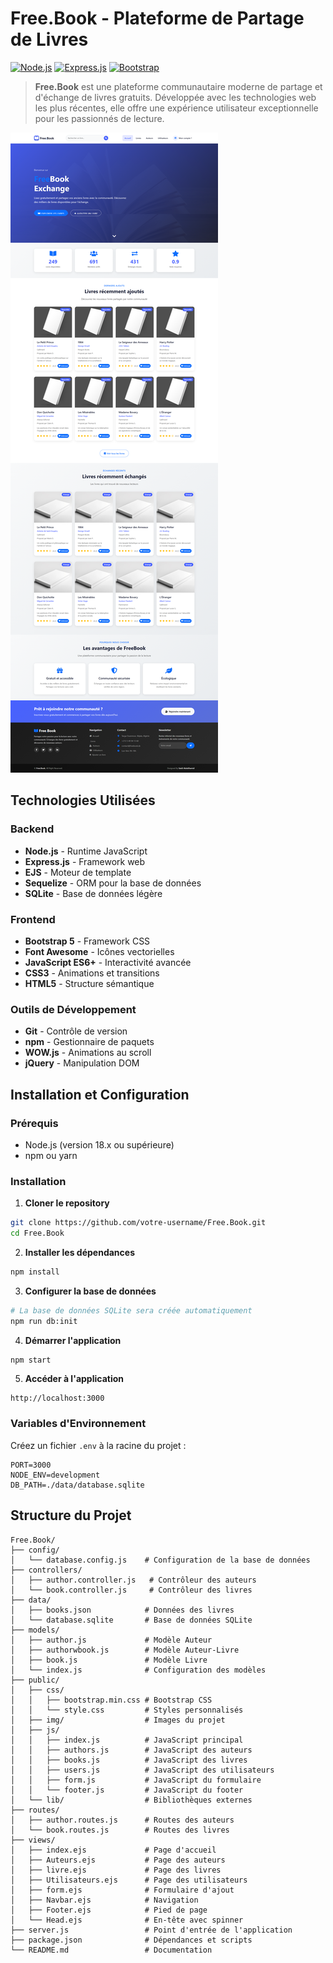 # Free.Book - Plateforme de Partage de Livres

[![Node.js](https://img.shields.io/badge/Node.js-18.x-green.svg)](https://nodejs.org/)
[![Express.js](https://img.shields.io/badge/Express.js-4.x-blue.svg)](https://expressjs.com/)
[![Bootstrap](https://img.shields.io/badge/Bootstrap-5.x-purple.svg)](https://getbootstrap.com/)

> **Free.Book** est une plateforme communautaire moderne de partage et d'échange de livres gratuits. Développée avec les technologies web les plus récentes, elle offre une expérience utilisateur exceptionnelle pour les passionnés de lecture.

![Free.Book Design](design/01.png)

## Technologies Utilisées

### Backend
- **Node.js** - Runtime JavaScript
- **Express.js** - Framework web
- **EJS** - Moteur de template
- **Sequelize** - ORM pour la base de données
- **SQLite** - Base de données légère

### Frontend
- **Bootstrap 5** - Framework CSS
- **Font Awesome** - Icônes vectorielles
- **JavaScript ES6+** - Interactivité avancée
- **CSS3** - Animations et transitions
- **HTML5** - Structure sémantique

### Outils de Développement
- **Git** - Contrôle de version
- **npm** - Gestionnaire de paquets
- **WOW.js** - Animations au scroll
- **jQuery** - Manipulation DOM

## Installation et Configuration

### Prérequis
- Node.js (version 18.x ou supérieure)
- npm ou yarn

### Installation

1. **Cloner le repository**
```bash
git clone https://github.com/votre-username/Free.Book.git
cd Free.Book
```

2. **Installer les dépendances**
```bash
npm install
```

3. **Configurer la base de données**
```bash
# La base de données SQLite sera créée automatiquement
npm run db:init
```

4. **Démarrer l'application**
```bash
npm start
```

5. **Accéder à l'application**
```
http://localhost:3000
```

### Variables d'Environnement

Créez un fichier `.env` à la racine du projet :

```env
PORT=3000
NODE_ENV=development
DB_PATH=./data/database.sqlite
```

## Structure du Projet

```
Free.Book/
├── config/
│   └── database.config.js    # Configuration de la base de données
├── controllers/
│   ├── author.controller.js   # Contrôleur des auteurs
│   └── book.controller.js     # Contrôleur des livres
├── data/
│   ├── books.json            # Données des livres
│   └── database.sqlite       # Base de données SQLite
├── models/
│   ├── author.js             # Modèle Auteur
│   ├── authorwbook.js        # Modèle Auteur-Livre
│   ├── book.js               # Modèle Livre
│   └── index.js              # Configuration des modèles
├── public/
│   ├── css/
│   │   ├── bootstrap.min.css # Bootstrap CSS
│   │   └── style.css         # Styles personnalisés
│   ├── img/                  # Images du projet
│   ├── js/
│   │   ├── index.js          # JavaScript principal
│   │   ├── authors.js        # JavaScript des auteurs
│   │   ├── books.js          # JavaScript des livres
│   │   ├── users.js          # JavaScript des utilisateurs
│   │   ├── form.js           # JavaScript du formulaire
│   │   └── footer.js         # JavaScript du footer
│   └── lib/                  # Bibliothèques externes
├── routes/
│   ├── author.routes.js      # Routes des auteurs
│   └── book.routes.js        # Routes des livres
├── views/
│   ├── index.ejs             # Page d'accueil
│   ├── Auteurs.ejs           # Page des auteurs
│   ├── livre.ejs             # Page des livres
│   ├── Utilisateurs.ejs      # Page des utilisateurs
│   ├── form.ejs              # Formulaire d'ajout
│   ├── Navbar.ejs            # Navigation
│   ├── Footer.ejs            # Pied de page
│   └── Head.ejs              # En-tête avec spinner
├── server.js                 # Point d'entrée de l'application
├── package.json              # Dépendances et scripts
└── README.md                 # Documentation
```
